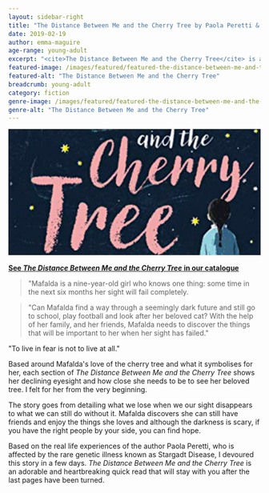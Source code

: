 ```yaml
---
layout: sidebar-right
title: "The Distance Between Me and the Cherry Tree by Paola Peretti & Denise Muir (trans.)"
date: 2019-02-19
author: emma-maguire
age-range: young-adult
excerpt: "<cite>The Distance Between Me and the Cherry Tree</cite> is an adorable and heartbreaking quick read that will stay with you after the last pages have been turned."
featured-image: /images/featured/featured-the-distance-between-me-and-the-cherry-tree.jpg
featured-alt: "The Distance Between Me and the Cherry Tree"
breadcrumb: young-adult
category: fiction
genre-image: /images/featured/featured-the-distance-between-me-and-the-cherry-tree-genre.jpg
genre-alt: "The Distance Between Me and the Cherry Tree"
---
```


![The Distance Between Me and the Cherry Tree](/images/featured/featured-the-distance-between-me-and-the-cherry-tree.jpg)

**[See <cite>The Distance Between Me and the Cherry Tree</cite> in our catalogue](https://suffolk.spydus.co.uk/cgi-bin/spydus.exe/ENQ/OPAC/BIBENQ?BRN=2408045)**

> "Mafalda is a nine-year-old girl who knows one thing: some time in the next six months her sight will fail completely.

> "Can Mafalda find a way through a seemingly dark future and still go to school, play football and look after her beloved cat? With the help of her family, and her friends, Mafalda needs to discover the things that will be important to her when her sight has failed."

"To live in fear is not to live at all."

Based around Mafalda's love of the cherry tree and what it symbolises for her, each section of <cite>The Distance Between Me and the Cherry Tree</cite> shows her declining eyesight and how close she needs to be to see her beloved tree. I felt for her from the very beginning.

The story goes from detailing what we lose when we our sight disappears to what we can still do without it. Mafalda discovers she can still have friends and enjoy the things she loves and although the darkness is scary, if you have the right people by your side, you can find hope.

Based on the real life experiences of the author Paola Peretti, who is affected by the rare genetic illness known as Stargadt Disease, I devoured this story in a few days. <cite>The Distance Between Me and the Cherry Tree</cite> is an adorable and heartbreaking quick read that will stay with you after the last pages have been turned.
